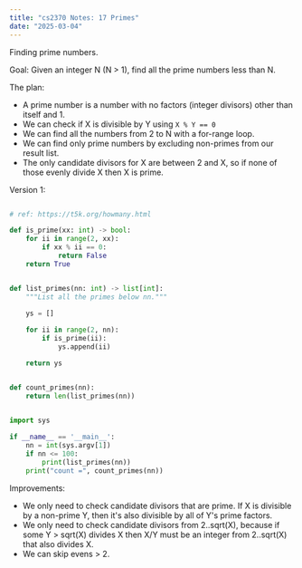```yaml
---
title: "cs2370 Notes: 17 Primes"
date: "2025-03-04"
---
```


Finding prime numbers.

Goal: Given an integer N (N > 1), find all the prime
numbers less than N.

The plan:

 - A prime number is a number with no factors (integer divisors) other
   than itself and 1.
 - We can check if X is divisible by Y using ```X % Y == 0```
 - We can find all the numbers from 2 to N with a for-range loop.
 - We can find only prime numbers by excluding non-primes from
   our result list.
 - The only candidate divisors for X are between 2 and X, so
   if none of those evenly divide X then X is prime.


Version 1:

```python

# ref: https://t5k.org/howmany.html

def is_prime(xx: int) -> bool:
    for ii in range(2, xx):
        if xx % ii == 0:
            return False
    return True


def list_primes(nn: int) -> list[int]:
    """List all the primes below nn."""

    ys = []
    
    for ii in range(2, nn):
        if is_prime(ii):
            ys.append(ii)

    return ys


def count_primes(nn):
    return len(list_primes(nn))
        

import sys

if __name__ == '__main__':
    nn = int(sys.argv[1])
    if nn <= 100:
        print(list_primes(nn))
    print("count =", count_primes(nn))
```

Improvements:
 
 - We only need to check candidate divisors that are prime. If
   X is divisible by a non-prime Y, then it's also divisible by
   all of Y's prime factors.
 - We only need to check candidate divisors from 2..sqrt(X), because
   if some Y > sqrt(X) divides X then X/Y must be an integer from
   2..sqrt(X) that also divides X.
 - We can skip evens > 2.
